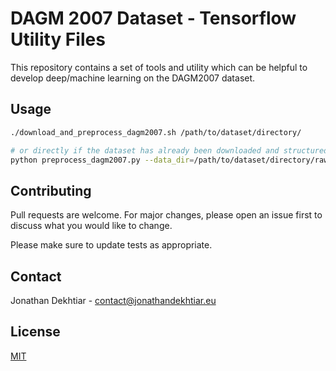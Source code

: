 # DAGM 2007 Dataset - Tensorflow Utility Files

This repository contains a set of tools and utility which can be helpful to develop deep/machine learning on the DAGM2007 dataset.

## Usage

```bash
./download_and_preprocess_dagm2007.sh /path/to/dataset/directory/

# or directly if the dataset has already been downloaded and structured by the script above:
python preprocess_dagm2007.py --data_dir=/path/to/dataset/directory/raw_image/private/
```

## Contributing
Pull requests are welcome. For major changes, please open an issue first to discuss what you would like to change.

Please make sure to update tests as appropriate.

## Contact

Jonathan Dekhtiar - contact@jonathandekhtiar.eu

## License
[MIT](https://choosealicense.com/licenses/mit/)

